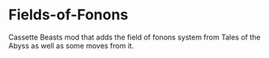 # Fields-of-Fonons
Cassette Beasts mod that adds the field of fonons system from Tales of the Abyss as well as some moves from it.
